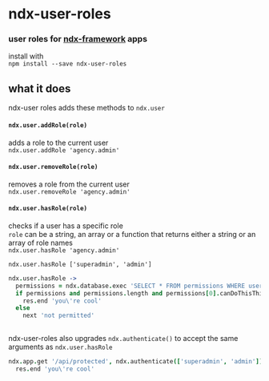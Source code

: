 # ndx-user-roles
### user roles for [ndx-framework](https://github.com/ndxbxrme/ndx-framework) apps
install with  
`npm install --save ndx-user-roles`  
## what it does  
ndx-user roles adds these methods to `ndx.user`  
#### `ndx.user.addRole(role)`  
adds a role to the current user  
`ndx.user.addRole 'agency.admin'`
#### `ndx.user.removeRole(role)`
removes a role from the current user  
`ndx.user.removeRole 'agency.admin'`  
#### `ndx.user.hasRole(role)`
checks if a user has a specific role  
`role` can be a string, an array or a function that returns either a string or an array of role names  
`ndx.user.hasRole 'agency.admin'`  

`ndx.user.hasRole ['superadmin', 'admin']`  


```coffeescript
ndx.user.hasRole ->
  permissions = ndx.database.exec 'SELECT * FROM permissions WHERE userId=? AND agencyId=?', [ndx.user._id, req.body.agencyId]
  if permissions and permissions.length and permissions[0].canDoThisThing
    res.end 'you\'re cool'
  else
    next 'not permitted'
  
```
ndx-user-roles also upgrades `ndx.authenticate()` to accept the same arguments as `ndx.user.hasRole`  

```coffeescript
ndx.app.get '/api/protected', ndx.authenticate(['superadmin', 'admin']), (req, res, next) ->
  res.end 'you\'re cool'
```